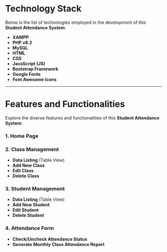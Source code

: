 # Technology Stack

Below is the list of technologies employed in the development of this **Student Attendance System**:

- **XAMPP**
- **PHP v8.2**
- **MySQL**
- **HTML**
- **CSS**
- **JavaScript (JS)**
- **Bootstrap Framework**
- **Google Fonts**
- **Font Awesome Icons**

---

# Features and Functionalities

Explore the diverse features and functionalities of this **Student Attendance System**:

### 1. Home Page

### 2. Class Management
- **Data Listing** (Table View)
- **Add New Class**
- **Edit Class**
- **Delete Class**

### 3. Student Management
- **Data Listing** (Table View)
- **Add New Student**
- **Edit Student**
- **Delete Student**

### 4. Attendance Form
- **Check/Uncheck Attendance Status**
- **Generate Monthly Class Attendance Report**
